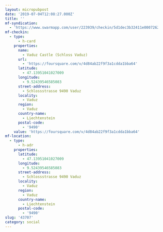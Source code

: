 ```yaml
---
layout: micropubpost
date: '2019-07-04T12:08:27.000Z'
title: ''
mf-syndication:
  - 'https://www.swarmapp.com/user/223939/checkin/5d1dec3b32411e000726246c'
mf-checkin:
  - type:
      - h-card
    properties:
      name:
        - Vaduz Castle (Schloss Vaduz)
      url:
        - 'https://foursquare.com/v/4d84ab22f9f3a1cdda1bba64'
      latitude:
        - 47.13951041027009
      longitude:
        - 9.52439546585083
      street-address:
        - Schlossstrasse 9490 Vaduz
      locality:
        - Vaduz
      region:
        - Vaduz
      country-name:
        - Liechtenstein
      postal-code:
        - '9490'
    value: 'https://foursquare.com/v/4d84ab22f9f3a1cdda1bba64'
mf-location:
  - type:
      - h-adr
    properties:
      latitude:
        - 47.13951041027009
      longitude:
        - 9.52439546585083
      street-address:
        - Schlossstrasse 9490 Vaduz
      locality:
        - Vaduz
      region:
        - Vaduz
      country-name:
        - Liechtenstein
      postal-code:
        - '9490'
slug: '43707'
category: social
---
```


